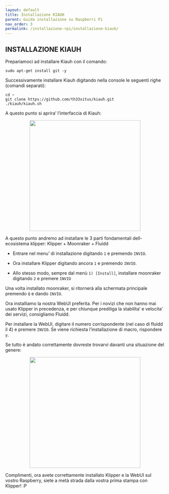 ```yaml
---
layout: default
title: Installazione KIAUH
parent: Guida installazione su Raspberri Pi
nav_order: 3
permalink: /installazione-rpi/installazione-kiauh/
---
```


## INSTALLAZIONE KIAUH

Prepariamoci ad installare Kiauh con il comando:

```shell
sudo apt-get install git -y
```

Successivamente installare Kiauh digitando nella console le seguenti righe (comandi separati):

```shell
cd ~
git clone https://github.com/th33xitus/kiauh.git
./kiauh/kiauh.sh
```

A questo punto si aprira’ l’interfaccia di Kiauh:

<p align="center">
<img src="https://raw.githubusercontent.com/sugar012/klipperITA/main/images/image25.png" height="350">
</p>

A questo punto andremo ad installare le 3 parti fondamentali dell-ecosistema klipper: Klipper + Moonraker + Fluidd

- Entrare nel menu’ di installazione digitando `1` e premendo `INVIO`.

- Ora installare Klipper digitando ancora `1` e premendo `INVIO`.

- Allo stesso modo, sempre dal menù `1) [Install]`, installare moonraker digitando `2` e premere `INVIO`

Una volta installato moonraker, si ritornerà alla schermata principale premendo `Q` e dando `INVIO`.


Ora installiamo la nostra WebUI preferita. Per i novizi che non hanno mai usato Klipper in precedenza, e per chiunque prediliga la stabilita’ e velocita’ dei servizi, consigliamo Fluidd.

Per installare la WebUI, digitare il numero corrispondente (nel caso di fluidd il 4) e premere `INVIO`.
Se viene richiesta l’installazione di macro, rispondere `y`.

Se tutto è andato correttamente dovreste trovarvi davanti una situazione del genere:

<p align="center">
<img src="https://raw.githubusercontent.com/sugar012/klipperITA/main/images/image26.png" height="350">
</p>

Complimenti, ora avete correttamente installato Klipper e la WebUI sul vostro Raspberry, siete a metà strada dalla vostra prima stampa con Klipper! :P
